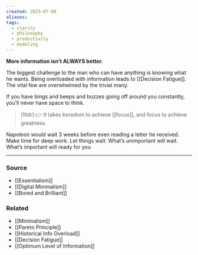 ```yaml
---
created: 2023-07-08
aliases: 
tags:
  - clarity
  - philosophy
  - productivity
  - modeling
---
```

**More information isn’t ALWAYS better.**

The biggest challenge to the man who can have anything is knowing what he wants. Being overloaded with information leads to [[Decision Fatigue]]. The vital few are overwhelmed by the trivial many. 

If you have bings and beeps and buzzes going off around you constantly, you’ll never have space to think. 

> [!tldr] 👉 It takes boredom to achieve [[focus]], and focus to achieve greatness.

Napoleon would wait 3 weeks before even reading a letter he received. Make time for deep work. Let things wait. What’s unimportant will wait. What’s important will ready for you

****
### Source
- [[Essentialism]]
- [[Digital Minimalism]]
- [[Bored and Brilliant]]

### Related
- [[Minimalism]]
- [[Pareto Principle]]
- [[Historical Info Overload]]
- [[Decision Fatigue]]
- [[Optimum Level of Information]]
